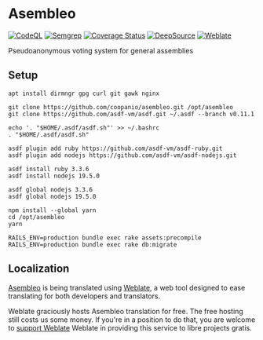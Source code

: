 # Asembleo
  
[![CodeQL](https://github.com/coopanio/asembleo/actions/workflows/codeql-analysis.yml/badge.svg)](https://github.com/coopanio/asembleo/actions/workflows/codeql-analysis.yml)
[![Semgrep](https://github.com/coopanio/asembleo/actions/workflows/semgrep.yml/badge.svg)](https://github.com/coopanio/asembleo/actions/workflows/semgrep.yml)
[![Coverage Status](https://coveralls.io/repos/github/coopanio/asembleo/badge.svg?branch=main)](https://coveralls.io/github/coopanio/asembleo?branch=main)
[![DeepSource](https://deepsource.io/gh/coopanio/asembleo.svg/?label=active+issues&show_trend=true&token=G_FrkdoCFPuIPKU-lYa2OSnT)](https://deepsource.io/gh/coopanio/asembleo/?ref=repository-badge) 
[![Weblate](https://hosted.weblate.org/widgets/asembleo/-/asembleo/svg-badge.svg)](https://hosted.weblate.org/engage/asembleo/)

Pseudoanonymous voting system for general assemblies

## Setup

```shell
apt install dirmngr gpg curl git gawk nginx

git clone https://github.com/coopanio/asembleo.git /opt/asembleo
git clone https://github.com/asdf-vm/asdf.git ~/.asdf --branch v0.11.1

echo '. "$HOME/.asdf/asdf.sh"' >> ~/.bashrc
. "$HOME/.asdf/asdf.sh"

asdf plugin add ruby https://github.com/asdf-vm/asdf-ruby.git
asdf plugin add nodejs https://github.com/asdf-vm/asdf-nodejs.git

asdf install ruby 3.3.6
asdf install nodejs 19.5.0

asdf global nodejs 3.3.6
asdf global nodejs 19.5.0

npm install --global yarn
cd /opt/asembleo
yarn

RAILS_ENV=production bundle exec rake assets:precompile
RAILS_ENV=production bundle exec rake db:migrate
```

## Localization

[Asembleo](https://hosted.weblate.org/projects/asembleo/) is being translated using [Weblate](https://weblate.org/), a web tool designed to ease translating for both developers and translators. 

Weblate graciously hosts Asembleo translation for free. The free hosting still costs us some money. If you're in a position to do that, you are welcome to [support Weblate](https://weblate.org/donate/) Weblate in providing this service to libre projects gratis.
